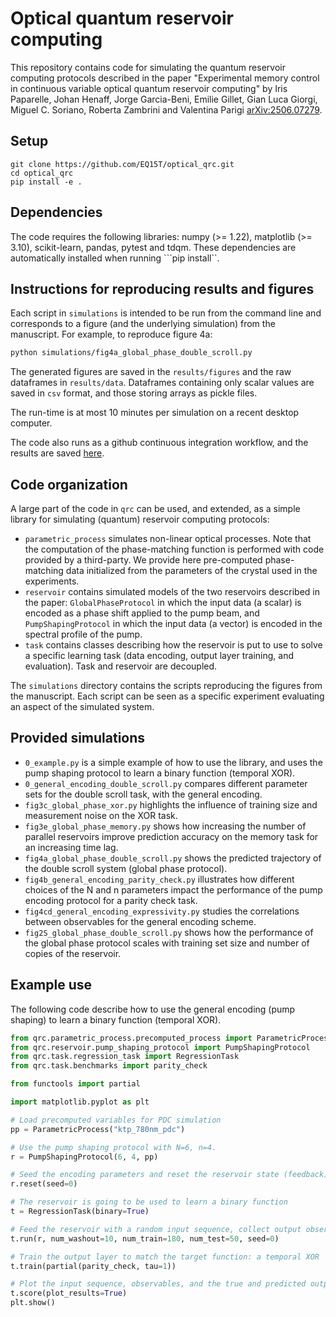 # Optical quantum reservoir computing

This repository contains code for simulating the quantum reservoir computing protocols described in the paper "Experimental memory control in continuous variable optical quantum reservoir computing" by Iris Paparelle, Johan Henaff, Jorge Garcia-Beni, Emilie Gillet, Gian Luca Giorgi, Miguel C. Soriano, Roberta Zambrini and Valentina Parigi [arXiv:2506.07279](https://arxiv.org/abs/2506.07279).

## Setup

```shell
git clone https://github.com/EQ15T/optical_qrc.git
cd optical_qrc
pip install -e .
```

## Dependencies

The code requires the following libraries: numpy (>= 1.22), matplotlib (>= 3.10), scikit-learn, pandas, pytest and tdqm. These dependencies are automatically installed when running ```pip install``.

## Instructions for reproducing results and figures

Each script in ```simulations``` is intended to be run from the command line and corresponds to a figure (and the underlying simulation) from the manuscript. For example, to reproduce figure 4a:

```bash
python simulations/fig4a_global_phase_double_scroll.py
```

The generated figures are saved in the ```results/figures``` and the raw dataframes in ```results/data```. Dataframes containing only scalar values are saved in ```csv``` format, and those storing arrays as pickle files.

The run-time is at most 10 minutes per simulation on a recent desktop computer.

The code also runs as a github continuous integration workflow, and the results are saved [here](https://github.com/EQ15T/optical_qrc/tree/results).

## Code organization

A large part of the code in ```qrc``` can be used, and extended, as a simple library for simulating (quantum) reservoir computing protocols:

* ```parametric_process``` simulates non-linear optical processes. Note that the computation of the phase-matching function is performed with code provided by a third-party. We provide here pre-computed phase-matching data initialized from the parameters of the crystal used in the experiments.
* ```reservoir``` contains simulated models of the two reservoirs described in the paper: ```GlobalPhaseProtocol``` in which the input data (a scalar) is encoded as a phase shift applied to the pump beam, and ```PumpShapingProtocol``` in which the input data (a vector) is encoded in the spectral profile of the pump.
* ```task``` contains classes describing how the reservoir is put to use to solve a specific learning task (data encoding, output layer training, and evaluation). Task and reservoir are decoupled.

The ```simulations``` directory contains the scripts reproducing the figures from the manuscript. Each script can be seen as a specific experiment evaluating an aspect of the simulated system.

## Provided simulations

* ```0_example.py``` is a simple example of how to use the library, and uses the pump shaping protocol to learn a binary function (temporal XOR).
* ```0_general_encoding_double_scroll.py``` compares different parameter sets for the double scroll task, with the general encoding.
* ```fig3c_global_phase_xor.py``` highlights the influence of training size and measurement noise on the XOR task.
* ```fig3e_global_phase_memory.py``` shows how increasing the number of parallel reservoirs improve prediction accuracy on the memory task for an increasing time lag.
* ```fig4a_global_phase_double_scroll.py``` shows the predicted trajectory of the double scroll system (global phase protocol).
* ```fig4b_general_encoding_parity_check.py``` illustrates how different choices of the N and n parameters impact the performance of the pump encoding protocol for a parity check task.
* ```fig4cd_general_encoding_expressivity.py``` studies the correlations between observables for the general encoding scheme.
* ```fig2S_global_phase_double_scroll.py``` shows how the performance of the global phase protocol scales with training set size and number of copies of the reservoir.

## Example use

The following code describe how to use the general encoding (pump shaping) to learn a binary function (temporal XOR).

```python
from qrc.parametric_process.precomputed_process import ParametricProcess
from qrc.reservoir.pump_shaping_protocol import PumpShapingProtocol
from qrc.task.regression_task import RegressionTask
from qrc.task.benchmarks import parity_check

from functools import partial

import matplotlib.pyplot as plt

# Load precomputed variables for PDC simulation
pp = ParametricProcess("ktp_780nm_pdc")

# Use the pump shaping protocol with N=6, n=4.
r = PumpShapingProtocol(6, 4, pp)

# Seed the encoding parameters and reset the reservoir state (feedback)
r.reset(seed=0)

# The reservoir is going to be used to learn a binary function
t = RegressionTask(binary=True)

# Feed the reservoir with a random input sequence, collect output observables
t.run(r, num_washout=10, num_train=180, num_test=50, seed=0)

# Train the output layer to match the target function: a temporal XOR
t.train(partial(parity_check, tau=1))

# Plot the input sequence, observables, and the true and predicted outputs
t.score(plot_results=True)
plt.show()
```


